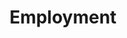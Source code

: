 ---
layout: content
data: employment
title: Employment
isHome: true
link: https://figure.nz/search/?query=employment%20disabled&ref=dfnz
---
